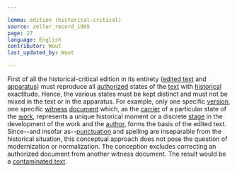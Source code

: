 ```yaml
---

lemma: edition (historical-critical)
source: zeller_record_1995
page: 27
language: English
contributor: Wout
last_updated_by: Wout

---
```


First of all the historical-critical edition in its entirety ([edited text](textEdited.html) and [apparatus](apparatusCritical.html)) must reproduce all [authorized](authorization.html) states of the [text](text.html) with [historical](history.html) exactitude. Hence, the various states must be kept distinct and must not be mixed in the text or in the apparatus. For example, only one specific [version](version.html), one specific [witness](witness.html) [document](document.html) which, as the [carrier](textCarrier.html) of a particular state of the [work](work.html), represents a unique historical moment or a discrete [stage](writingStage.html) in the development of the work and the [author](author.html), forms the basis of the edited text. Since--and insofar as--[punctuation](punctuation.html) and spelling are inseparable from the historical situation, this conceptual approach does not pose the question of modernization or normalization. The conception excludes correcting an authorized document from another witness document. The result would be a [contaminated text](textContaminated.html).
